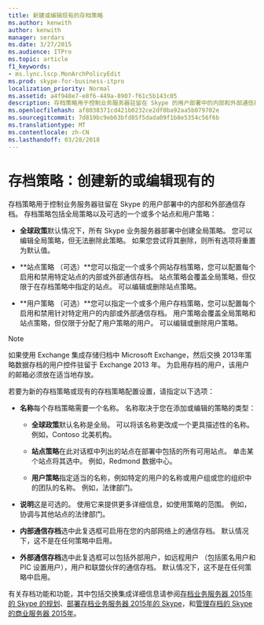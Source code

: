 ```yaml
---
title: 新建或编辑现有的存档策略
ms.author: kenwith
author: kenwith
manager: serdars
ms.date: 3/27/2015
ms.audience: ITPro
ms.topic: article
f1_keywords:
- ms.lync.lscp.MonArchPolicyEdit
ms.prod: skype-for-business-itpro
localization_priority: Normal
ms.assetid: a4f948e7-e8f6-449a-8907-f61c5b143c05
description: 存档策略用于控制业务服务器驻留在 Skype 的用户部署中的内部和外部通信存档。 存档策略包括全局策略以及可选的一个或多个站点和用户策略：
ms.openlocfilehash: af8038371cd421b0232ce2df0ba92aa5b079702e
ms.sourcegitcommit: 7d819bc9eb63bfd85f5dada09f1b8e5354c56f6b
ms.translationtype: MT
ms.contentlocale: zh-CN
ms.lasthandoff: 03/28/2018
---
```

# <a name="archiving-policy-create-new-or-edit-existing"></a>存档策略：创建新的或编辑现有的
 
存档策略用于控制业务服务器驻留在 Skype 的用户部署中的内部和外部通信存档。 存档策略包括全局策略以及可选的一个或多个站点和用户策略：
  
- **全球政策**默认情况下，所有 Skype 业务服务器部署中创建全局策略。 您可以编辑全局策略，但无法删除此策略。 如果您尝试将其删除，则所有选项将重置为默认值。
    
- **站点策略 （可选）**您可以指定一个或多个网站存档策略，您可以配置每个启用和禁用特定站点的内部或外部通信存档。 站点策略会覆盖全局策略，但仅限于在存档策略中指定的站点。 可以编辑或删除站点策略。
    
- **用户策略 （可选）**您可以指定一个或多个用户存档策略，您可以配置每个启用和禁用针对特定用户的内部或外部通信存档。 用户策略会覆盖全局策略和站点策略，但仅限于分配了用户策略的用户。 可以编辑或删除用户策略。
    
> [!NOTE]
> 如果使用 Exchange 集成存储归档中 Microsoft Exchange，然后交换 2013年策略数据存档的用户控件驻留于 Exchange 2013 年。 为启用存档的用户，该用户的邮箱必须放在适当地存放。 
  
若要为新的存档策略或现有的存档策略配置设置，请指定以下选项：
- **名称**每个存档策略需要一个名称。 名称取决于您在添加或编辑的策略的类型：
    
  - **全球政策**默认名称是全局。 可以将该名称更改成一个更具描述性的名称。 例如，Contoso 北美机构。
    
  - **站点策略**在此对话框中列出的站点在部署中包括的所有可用站点。 单击某个站点将其选中。 例如，Redmond 数据中心。
    
  - **用户策略**指定适当的名称，例如特定的用户的名称或用户组或您的组织中的团队的名称。 例如，法律部门。
    
- **说明**这是可选的。 使用它来提供更多详细信息，如使用策略的范围。 例如，协调与其他站点的法律部门。
    
- **内部通信存档**选中此复选框可启用在您的内部网络上的通信存档。 默认情况下，这不是在任何策略中启用。
    
- **外部通信存档**选中此复选框可以包括外部用户，如远程用户 （包括匿名用户和 PIC 设置用户），用户和联盟伙伴的通信存档。 默认情况下，这不是在任何策略中启用。
    
有关存档功能和功能，其中包括交换集成详细信息请参阅[存档业务服务器 2015年的 Skype 的规划](../../plan-your-deployment/archiving/archiving.md)、[部署存档业务服务器 2015年的 Skype](../../deploy/deploy-archiving/deploy-archiving.md)，和[管理存档的 Skype 的商业服务器 2015年](../../manage/archiving/archiving.md)。

